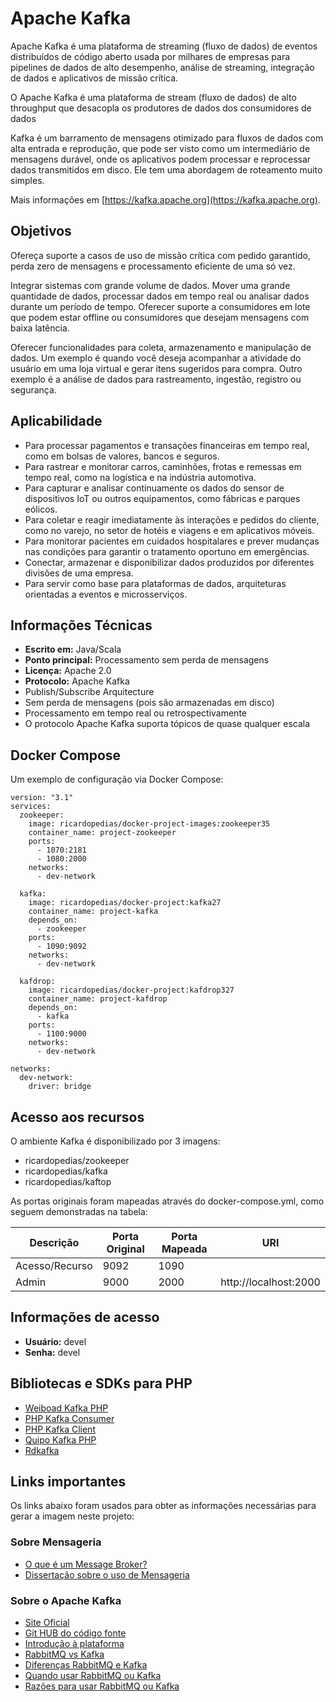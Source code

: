 # Apache Kafka

Apache Kafka é uma plataforma de streaming (fluxo de dados) de eventos distribuídos de código aberto 
usada por milhares de empresas para pipelines de dados de alto desempenho, análise de streaming, 
integração de dados e aplicativos de missão crítica. 

O Apache Kafka é uma plataforma de stream (fluxo de dados) de alto throughput que desacopla os produtores de dados dos consumidores de dados

Kafka é um barramento de mensagens otimizado para fluxos de dados com alta entrada e reprodução, que 
pode ser visto como um intermediário de mensagens durável, onde os aplicativos podem processar 
e reprocessar dados transmitidos em disco. Ele tem uma abordagem de roteamento muito simples. 

Mais informações em [https://kafka.apache.org](https://kafka.apache.org).

## Objetivos

Ofereça suporte a casos de uso de missão crítica com pedido garantido, perda zero de mensagens e 
processamento eficiente de uma só vez.

Integrar sistemas com grande volume de dados. Mover uma grande quantidade de dados, processar dados 
em tempo real ou analisar dados durante um período de tempo. Oferecer suporte a consumidores em lote 
que podem estar offline ou consumidores que desejam mensagens com baixa latência.

Oferecer funcionalidades para coleta, armazenamento e manipulação de dados. Um exemplo é quando você 
deseja acompanhar a atividade do usuário em uma loja virtual e gerar itens sugeridos para compra. 
Outro exemplo é a análise de dados para rastreamento, ingestão, registro ou segurança.

## Aplicabilidade

- Para processar pagamentos e transações financeiras em tempo real, como em bolsas de valores, bancos
  e seguros.
- Para rastrear e monitorar carros, caminhões, frotas e remessas em tempo real, como na logística e 
  na indústria automotiva.
- Para capturar e analisar continuamente os dados do sensor de dispositivos IoT ou outros equipamentos, 
  como fábricas e parques eólicos.
- Para coletar e reagir imediatamente às interações e pedidos do cliente, como no varejo, no setor de 
  hotéis e viagens e em aplicativos móveis.
- Para monitorar pacientes em cuidados hospitalares e prever mudanças nas condições para garantir o 
  tratamento oportuno em emergências.
- Conectar, armazenar e disponibilizar dados produzidos por diferentes divisões de uma empresa.
- Para servir como base para plataformas de dados, arquiteturas orientadas a eventos e microsserviços.

## Informações Técnicas

- **Escrito em:** Java/Scala
- **Ponto principal:** Processamento sem perda de mensagens
- **Licença:** Apache 2.0
- **Protocolo:** Apache Kafka
- Publish/Subscribe Arquitecture
- Sem perda de mensagens (pois são armazenadas em disco)
- Processamento em tempo real ou retrospectivamente
- O protocolo Apache Kafka suporta tópicos de quase qualquer escala

## Docker Compose

Um exemplo de configuração via Docker Compose:

```
version: "3.1"
services:
  zookeeper:
    image: ricardopedias/docker-project-images:zookeeper35
    container_name: project-zookeeper
    ports:
      - 1070:2181
      - 1080:2000
    networks:
      - dev-network

  kafka:
    image: ricardopedias/docker-project:kafka27
    container_name: project-kafka
    depends_on:
      - zookeeper
    ports:
      - 1090:9092
    networks:
      - dev-network

  kafdrop:
    image: ricardopedias/docker-project:kafdrop327
    container_name: project-kafdrop
    depends_on:
      - kafka
    ports:
      - 1100:9000
    networks:
      - dev-network
      
networks:
  dev-network:
    driver: bridge
```

## Acesso aos recursos

O ambiente Kafka é disponibilizado por 3 imagens:

- ricardopedias/zookeeper
- ricardopedias/kafka
- ricardopedias/kaftop

As portas originais foram mapeadas através do docker-compose.yml, como seguem demonstradas na tabela:

| Descrição       | Porta Original | Porta Mapeada | URI                         |
| --------------- | -------------- | ------------- | --------------------------- |
|  Acesso/Recurso | 9092           | 1090          |                             |
|  Admin          | 9000           | 2000          | http://localhost:2000       |

## Informações de acesso

- **Usuário:** devel
- **Senha:** devel

## Bibliotecas e SDKs para PHP

- [Weiboad Kafka PHP](https://github.com/weiboad/kafka-php)
- [PHP Kafka Consumer](https://github.com/arquivei/php-kafka-consumer)
- [PHP Kafka Client](https://github.com/arnaud-lb/php-rdkafka)
- [Quipo Kafka PHP](https://github.com/quipo/kafka-php)
- [Rdkafka](https://github.com/php-enqueue/rdkafka)


## Links importantes

Os links abaixo foram usados para obter as informações necessárias para gerar a imagem neste projeto:

### Sobre Mensageria

- [O que é um Message Broker?](https://medium.com/@bookgrahms/o-que-%C3%A9-um-corretor-de-mensagens-message-broker-c9fbe219443b)
- [Dissertação sobre o uso de Mensageria](https://www.ime.usp.br/~reverbel/students/master_theses/thadeu_de_russo_e_carmo.pdf)

### Sobre o Apache Kafka

- [Site Oficial](https://kafka.apache.org/)
- [Git HUB do código fonte](https://github.com/apache/kafka)
- [Introdução à plataforma](https://www.bi4all.pt/noticias/blog/apache-kafka-introducao-a-uma-plataforma-de-transmissao-de-dados/)
- [RabbitMQ vs Kafka](https://betterprogramming.pub/rabbitmq-vs-kafka-1ef22a041793)
- [Diferenças RabbitMQ e Kafka](https://betterprogramming.pub/rabbitmq-vs-kafka-1779b5b70c41)
- [Quando usar RabbitMQ ou Kafka](https://www.cloudamqp.com/blog/2019-12-12-when-to-use-rabbitmq-or-apache-kafka.html)
- [Razões para usar RabbitMQ ou Kafka](https://qastack.com.br/programming/42151544/is-there-any-reason-to-use-rabbitmq-over-kafka)
